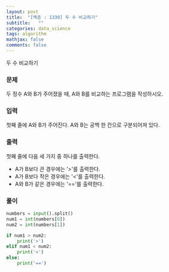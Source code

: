 ```yaml
---
layout: post
title:  "[백준 : 1330] 두 수 비교하기"
subtitle:   ""
categories: data_science
tags: algorithm
mathjax: false
comments: false
---
```


두 수 비교하기

### 문제

두 정수 A와 B가 주어졌을 때, A와 B를 비교하는 프로그램을 작성하시오.

### 입력

첫째 줄에 A와 B가 주어진다. A와 B는 공백 한 칸으로 구분되어져 있다.

### 출력

첫째 줄에 다음 세 가지 중 하나를 출력한다.

- A가 B보다 큰 경우에는 '>'를 출력한다.
- A가 B보다 작은 경우에는 '<'를 출력한다.
- A와 B가 같은 경우에는 '=='를 출력한다.

### 풀이

```python
numbers = input().split()
num1 = int(numbers[0])
num2 = int(numbers[1])

if num1 > num2:
    print('>')
elif num1 < num2:
    print('<')
else:
    print('==')
```